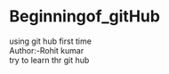# Beginningof_gitHub
using git hub first time 
<br>
Author:-Rohit kumar
<br>
try to learn thr git hub 
